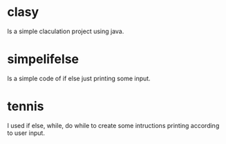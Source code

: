 # clasy

Is a simple claculation project using java.

# simpelifelse

Is a simple code of if else just printing some input.

# tennis

I used if else, while, do while to create some intructions printing according to user input.
